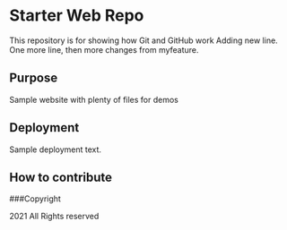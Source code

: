 # Starter Web Repo

This repository is for showing how Git and GitHub work
Adding new line.
One more line, then more changes from myfeature.

## Purpose

Sample website with plenty of files for demos

## Deployment

Sample deployment text.

## How to contribute

###Copyright

2021 All Rights reserved